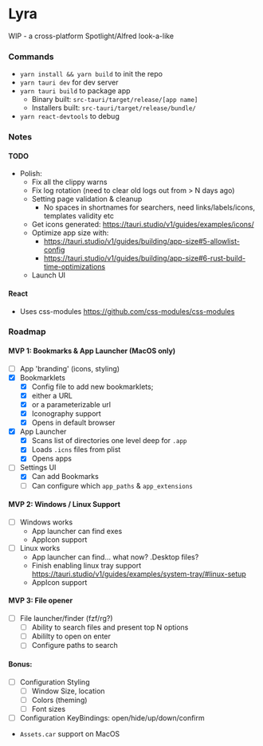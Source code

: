 # Lyra

WIP - a cross-platform Spotlight/Alfred look-a-like

### Commands

- `yarn install && yarn build` to init the repo
- `yarn tauri dev` for dev server
- `yarn tauri build` to package app
  - Binary built: `src-tauri/target/release/[app name]`
  - Installers built: `src-tauri/target/release/bundle/`
- `yarn react-devtools` to debug

### Notes

#### TODO

- Polish:
  - Fix all the clippy warns
  - Fix log rotation (need to clear old logs out from > N days ago)
  - Setting page validation & cleanup
    - No spaces in shortnames for searchers, need links/labels/icons, templates validity etc
  - Get icons generated: https://tauri.studio/v1/guides/examples/icons/
  - Optimize app size with:
    - https://tauri.studio/v1/guides/building/app-size#5-allowlist-config
    - https://tauri.studio/v1/guides/building/app-size#6-rust-build-time-optimizations
  - Launch UI

#### React

- Uses css-modules https://github.com/css-modules/css-modules

### Roadmap

#### MVP 1: Bookmarks & App Launcher (MacOS only)

- [ ] App 'branding' (icons, styling)
- [x] Bookmarklets
  - [x] Config file to add new bookmarklets; 
  -  [x] either a URL 
  -  [x] or a parameterizable url
  - [x] Iconography support
  - [x] Opens in default browser
- [x] App Launcher
  - [x] Scans list of directories one level deep for `.app`
  - [x] Loads `.icns` files from plist
  - [x] Opens apps
- [ ] Settings UI
  - [x] Can add Bookmarks
  - [ ] Can configure which `app_paths` & `app_extensions` 

#### MVP 2: Windows / Linux Support

- [ ] Windows works
  - App launcher can find exes
  - AppIcon support
- [ ] Linux works
  - App launcher can find... what now? .Desktop files?
  - Finish enabling linux tray support https://tauri.studio/v1/guides/examples/system-tray/#linux-setup
  - AppIcon support

#### MVP 3: File opener

- [ ] File launcher/finder (fzf/rg?)
  - [ ] Ability to search files and present top N options
  - [ ] Abililty to open on enter
  - [ ] Configure paths to search

#### Bonus:

- [ ] Configuration Styling
  - [ ] Window Size, location
  - [ ] Colors (theming)
  - [ ] Font sizes
- [ ] Configuration KeyBindings: open/hide/up/down/confirm
- `Assets.car` support on MacOS
